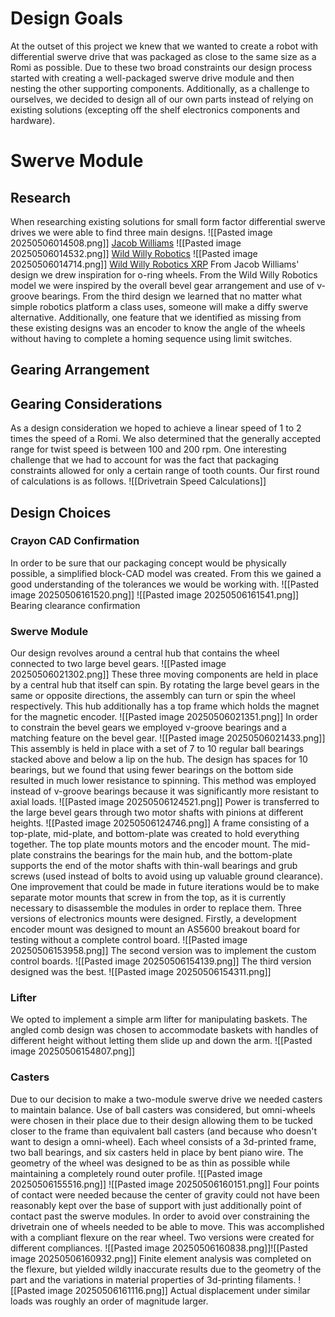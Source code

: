 # Design Goals
At the outset of this project we knew that we wanted to create a robot with differential swerve drive that was packaged as close to the same size as a Romi as possible. Due to these two broad constraints our design process started with creating a well-packaged swerve drive module and then nesting the other supporting components. Additionally, as a challenge to ourselves, we decided to design all of our own parts instead of relying on existing solutions (excepting off the shelf electronics components and hardware).
# Swerve Module
## Research 
When researching existing solutions for small form factor differential swerve drives we were able to find three main designs.
![[Pasted image 20250506014508.png]]
[Jacob Williams](https://www.printables.com/model/950641-xrp-differential-swerve-drive-robot)
![[Pasted image 20250506014532.png]]
[Wild Willy Robotics](https://www.thingiverse.com/thing:5579384)
![[Pasted image 20250506014714.png]]
[Wild Willy Robotics XRP](https://www.printables.com/model/951372-omnidirectional-xrp-robot)
From Jacob Williams' design we drew inspiration for o-ring wheels. From the Wild Willy Robotics model we were inspired by the overall bevel gear arrangement and use of v-groove bearings. From the third design we learned that no matter what simple robotics platform a class uses, someone will make a diffy swerve alternative.
Additionally, one feature that we identified as missing from these existing designs was an encoder to know the angle of the wheels without having to complete a homing sequence using limit switches.
## Gearing Arrangement

## Gearing Considerations
As a design consideration we hoped to achieve a linear speed of 1 to 2 times the speed of a Romi. We also determined that the generally accepted range for twist speed is between 100 and 200 rpm.
One interesting challenge that we had to account for was the fact that packaging constraints allowed for only a certain range of tooth counts. Our first round of calculations is as follows.
![[Drivetrain Speed Calculations]]
## Design Choices
### Crayon CAD Confirmation
In order to be sure that our packaging concept would be physically possible, a simplified block-CAD model was created. From this we gained a good understanding of the tolerances we would be working with. 
![[Pasted image 20250506161520.png]]
![[Pasted image 20250506161541.png]]
Bearing clearance confirmation

### Swerve Module
Our design revolves around a central hub that contains the wheel connected to two large bevel gears. 
![[Pasted image 20250506021302.png]]
These three moving components are held in place by a central hub that itself can spin. By rotating the large bevel gears in the same or opposite directions, the assembly can turn or spin the wheel respectively. This hub additionally has a top frame which holds the magnet for the magnetic encoder. 
![[Pasted image 20250506021351.png]]
In order to constrain the bevel gears we employed v-groove bearings and a matching feature on the bevel gear.
![[Pasted image 20250506021433.png]]
This assembly is held in place with a set of 7 to 10 regular ball bearings stacked above and below a lip on the hub. The design has spaces for 10 bearings, but we found that using fewer bearings on the bottom side resulted in much lower resistance to spinning. This method was employed instead of v-groove bearings because it was significantly more resistant to axial loads. 
![[Pasted image 20250506124521.png]]
Power is transferred to the large bevel gears through two motor shafts with pinions at different heights.
![[Pasted image 20250506124746.png]]
A frame consisting of a top-plate, mid-plate, and bottom-plate was created to hold everything together. The top plate mounts motors and the encoder mount. The mid-plate constrains the bearings for the main hub, and the bottom-plate supports the end of the motor shafts with thin-wall bearings and grub screws (used instead of bolts to avoid using up valuable ground clearance). One improvement that could be made in future iterations would be to make separate motor mounts that screw in from the top, as it is currently necessary to disassemble the modules in order to replace them.
Three versions of electronics mounts were designed. Firstly, a development encoder mount was designed to mount an AS5600 breakout board for testing without a complete control board.
![[Pasted image 20250506153958.png]]
The second version was to implement the custom control boards. 
![[Pasted image 20250506154139.png]]
The third version designed was the best.
![[Pasted image 20250506154311.png]]
### Lifter
We opted to implement a simple arm lifter for manipulating baskets. The angled comb design was chosen to accommodate baskets with handles of different height without letting them slide up and down the arm.
![[Pasted image 20250506154807.png]]
### Casters
Due to our decision to make a two-module swerve drive we needed casters to maintain balance. Use of ball casters was considered, but omni-wheels were chosen in their place due to their design allowing them to be tucked closer to the frame than equivalent ball casters (and because who doesn't want to design a omni-wheel). Each wheel consists of a 3d-printed frame, two ball bearings, and six casters held in place by bent piano wire. 
The geometry of the wheel was designed to be as thin as possible while maintaining a completely round outer profile.
![[Pasted image 20250506155516.png]]
![[Pasted image 20250506160151.png]]
Four points of contact were needed because the center of gravity could not have been reasonably kept over the base of support with just additionally point of contact past the swerve modules. In order to avoid over constraining the drivetrain one of wheels needed to be able to move. This was accomplished with a compliant flexure on the rear wheel. Two versions were created for different compliances.
![[Pasted image 20250506160838.png]]![[Pasted image 20250506160932.png]]
Finite element analysis was completed on the flexure, but yielded wildly inaccurate results due to the geometry of the part and the variations in material properties of 3d-printing filaments. 
![[Pasted image 20250506161116.png]]
Actual displacement under similar loads was roughly an order of magnitude larger.
